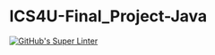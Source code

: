 # ICS4U-Final_Project-Java

[![GitHub's Super Linter](https://github.com/jonathan-pasco-arnone/ICS4U-2021-Final-Project-Jonathan/workflows/GitHub's%20Super%20Linter/badge.svg)](https://github.com/jonathan-pasco-arnone/ICS4U-2021-Final-Project-Jonathan/actions)
